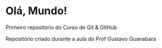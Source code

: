 # Olá, Mundo!
 Primeiro repositorio do Curso de Git & GitHub

 Repositório criado durante a aula do Prof Gustavo Guanabara

